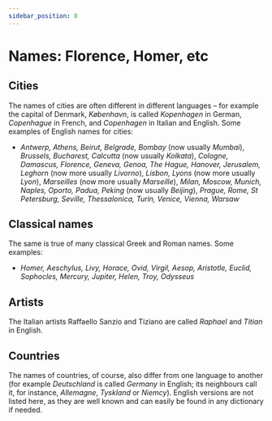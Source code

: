 ```yaml
---
sidebar_position: 8
---
```


# Names: Florence, Homer, etc

## Cities

The names of cities are often different in different languages – for example the capital of Denmark, *København*, is called *Kopenhagen* in German, *Copenhague* in French, and *Copenhagen* in Italian and English. Some examples of English names for cities:

- *Antwerp, Athens, Beirut, Belgrade, Bombay* (now usually *Mumbai*), *Brussels, Bucharest, Calcutta* (now usually *Kolkata*), *Cologne, Damascus, Florence, Geneva, Genoa, The Hague, Hanover, Jerusalem, Leghorn* (now more usually *Livorno*), *Lisbon, Lyons* (now more usually *Lyon*), *Marseilles* (now more usually *Marseille*), *Milan, Moscow, Munich, Naples, Oporto, Padua, Peking* (now usually *Beijing*), *Prague, Rome, St Petersburg, Seville, Thessalonica, Turin, Venice, Vienna, Warsaw*

## Classical names

The same is true of many classical Greek and Roman names. Some examples:

- *Homer, Aeschylus, Livy, Horace, Ovid, Virgil, Aesop, Aristotle, Euclid, Sophocles, Mercury, Jupiter, Helen, Troy, Odysseus*

## Artists

The Italian artists Raffaello Sanzio and Tiziano are called *Raphael* and *Titian* in English.

## Countries

The names of countries, of course, also differ from one language to another (for example *Deutschland* is called *Germany* in English; its neighbours call it, for instance, *Allemagne*, *Tyskland* or *Niemcy*). English versions are not listed here, as they are well known and can easily be found in any dictionary if needed.
